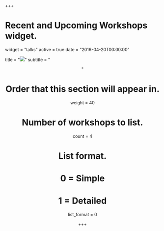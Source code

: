 +++
# Recent and Upcoming Workshops widget.
widget = "talks"
active = true
date = "2016-04-20T00:00:00"

title = "<img src = '/img/headers/workshops.png'>"
subtitle = "<center>"
# Order that this section will appear in.
weight = 40

# Number of workshops to list.
count = 4

# List format.
#   0 = Simple
#   1 = Detailed
list_format = 0

+++
